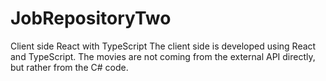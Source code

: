 # JobRepositoryTwo
Client side React with TypeScript
The client side is developed using React and TypeScript.
The movies are not coming from the external API directly, but rather from the C# code.
